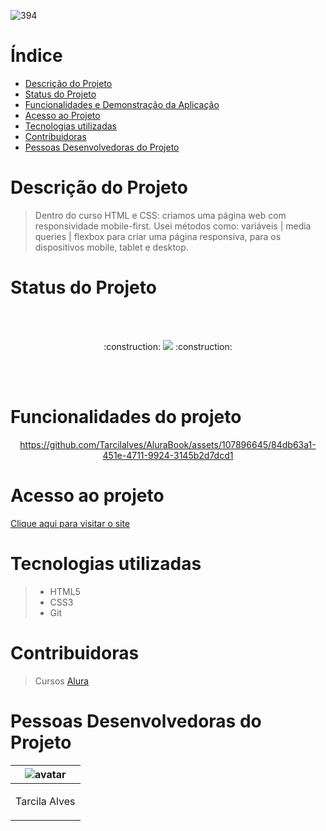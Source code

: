
![394](https://github.com/Tarcilalves/AluraBook/assets/107896645/d2b517f7-739f-4cae-9ea8-4a6aa074aed3)





# Índice
* [Descrição do Projeto](#descrição-do-projeto)
* [Status do Projeto](#status-do-Projeto)
* [Funcionalidades e Demonstração da Aplicação](#funcionalidades-e-demonstração-da-aplicação)
* [Acesso ao Projeto](#acesso-ao-projeto)
* [Tecnologias utilizadas](#tecnologias-utilizadas)
* [Contribuidoras](#contribuidoras)
* [Pessoas Desenvolvedoras do Projeto](#pessoas-desenvolvedoras)

# Descrição do Projeto


>Dentro do curso HTML e CSS: criamos uma página web com responsividade mobile-first. Usei métodos como:  variáveis | media queries | flexbox para criar uma página responsiva, para os dispositivos mobile, tablet e desktop.


# Status do Projeto
<br><br>

<p align="center">  :construction: <img src="https://img.shields.io/badge/<STATUS>- Finalizado -<COLOR>"> :construction: </p>

<br><br>

# Funcionalidades do projeto


<div align="center">




https://github.com/Tarcilalves/AluraBook/assets/107896645/84db63a1-451e-4711-9924-3145b2d7dcd1





</div>





# Acesso ao projeto


[Clique aqui para visitar o site](https://tarcilalves.github.io/AluraBook/)


# Tecnologias utilizadas

>  - HTML5
>  - CSS3
>  - Git 

# Contribuidoras

> Cursos [Alura](https://cursos.alura.com.br/)


# Pessoas Desenvolvedoras do Projeto

| ![avatar](https://user-images.githubusercontent.com/107896645/235791608-5f4b93d5-017c-402f-bef2-c262fa1b1f0c.png)  |
| ------------- |
| <p align="center">Tarcila Alves</p> | 



